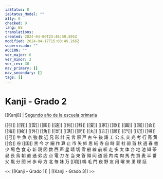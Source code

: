 ```yaml
---
iaStatus: 0
iaStatus_Model: ""
a11y: 0
checked: 0
lang: ES
translations: 
created: 2024-04-06T23:48:59.805Z
modified: 2024-04-17T15:00:49.266Z
supervisado: ""
ACCION: ""
ver_major: 0
ver_minor: 2
ver_rev: 30
nav_primary: []
nav_secondary: []
tags: []
---
```

# Kanji - Grado 2

[[Kanji]] | [Segundo año de la escuela primaria](https://es.wikibooks.org/wiki/Japon%C3%A9s/Kanji/Grado_2 "Japonés/Kanji/Grado 2")

[[引]] [[羽]] [[雲]] [[園]] [[遠]] [[何]] [[科]] [[夏]] [[家]] [[歌]] [[画]] [[回]] [[会]] [[海]] [[絵]] [[外]] [[角]] [[楽]] [[活]] [[間]] [[丸]] [[岩]] [[顔]] [[汽]] [[記]] [[帰]] [[弓]] 牛 魚 京 強 教 近 兄 形 計 元 言 原 戸 古 午 後 語 工 公 広 交 光 考 行 高 黄 [[合]] 谷 [[国]] 黒 今 才 細 作 算 止 市 矢 姉 思 紙 寺 自 時 室 社 弱 首 秋 週 春 書 少 場 色 食 心 新 親 図 数 西 声 星 晴 切 雪 船 線 前 組 走 多 太 体 台 地 池 知 茶 昼 長 鳥 朝 直 通 弟 店 点 電 刀 冬 当 東 答 頭 同 道 読 内 南 肉 馬 売 買 麦 半 番 父 風 分 聞 米 歩 母 方 北 毎 妹 万 [[明]] 鳴 毛 門 夜 野 友 用 曜 来 里 理 話

<< [[Kanji - Grado 1]] | [[Kanji - Grado 3]] >>